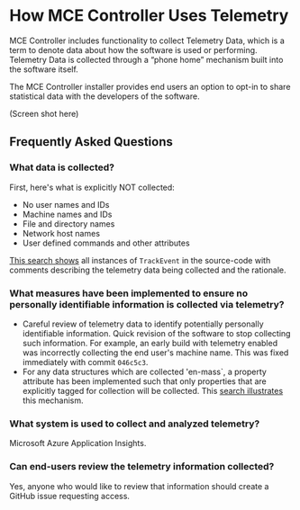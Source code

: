 # How MCE Controller Uses Telemetry

MCE Controller includes functionality to collect Telemetry Data, which is a term to denote data about how the software is used or performing. Telemetry Data is collected through a “phone home” mechanism built into the software itself. 

The MCE Controller installer provides end users an option to opt-in to share statistical data with the developers of the software.

(Screen shot here)

## Frequently Asked Questions

### What data is collected?

First, here's what is explicitly NOT collected:

* No user names and IDs
* Machine names and IDs
* File and directory names
* Network host names
* User defined commands and other attributes

[This search shows](https://github.com/tig/mcec/search?q=TrackEvent&unscoped_q=TrackEvent) all instances of `TrackEvent` in the source-code with comments describing the telemetry data being collected and the rationale.

### What measures have been implemented to ensure no personally identifiable information is collected via telemetry?

* Careful review of telemetry data to identify potentially personally identifiable information. Quick revision of the software to stop collecting such information. For example, an early build with telemetry enabled was incorrectly collecting the end user's machine name. This was fixed immediately with commit `046c5c3`.
* For any data structures which are collected 'en-mass`, a property attribute has been implemented such that only properties that are explicitly tagged for collection will be collected. This [search illustrates](https://github.com/tig/mcec/search?q=SafeForTelemetryAttribute&unscoped_q=SafeForTelemetryAttribute) this mechanism.


### What system is used to collect and analyzed telemetry?

Microsoft Azure Application Insights.

### Can end-users review the telemetry information collected?

Yes, anyone who would like to review that information should create a GitHub issue requesting access. 